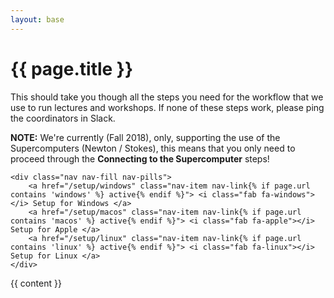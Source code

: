 ```yaml
---
layout: base
---
```


<div class="row py-5">
  <div class="col-12 col-lg-10 mx-auto">
    <h1 class="text-center">{{ page.title }}</h1>
    <div class="alert alert-primary">
      <p class="mb-0">
          This should take you though all the steps you need for the workflow 
          that we use to run lectures and workshops. If none of these steps 
          work, please ping the coordinators in Slack.
      </p>
    </div>
    <div class="alert alert-danger">
      <p class="mb-0"> <strong>NOTE:</strong> We're currently (Fall 2018), only, 
        supporting the use of the Supercomputers (Newton / Stokes), this means 
        that you only need to proceed through the <strong>Connecting to the 
        Supercomputer</strong> steps! </p>
    </div>

    <div class="nav nav-fill nav-pills">
        <a href="/setup/windows" class="nav-item nav-link{% if page.url contains 'windows' %} active{% endif %}"> <i class="fab fa-windows"></i> Setup for Windows </a>
        <a href="/setup/macos" class="nav-item nav-link{% if page.url contains 'macos' %} active{% endif %}"> <i class="fab fa-apple"></i> Setup for Apple </a>
        <a href="/setup/linux" class="nav-item nav-link{% if page.url contains 'linux' %} active{% endif %}"> <i class="fab fa-linux"></i> Setup for Linux </a>
    </div>
  </div>
  <!-- <div class="col-12 col-lg-4 d-flex"> -->
    <!-- <ul class="fa-ul m-auto">
      <li><h3><i class="fab fa-windows"></i> Windows </li></h3>
      <li><h3><i class="fab fa-apple"></i> Apple </li></h3>
      <li><h3><i class="fab fa-linux"></i> Linux </li></h3>
    </ul> -->
  <!-- </div> -->
</div>

<div class="row">
  <div class="col-12 col-lg-10 mx-auto">
    {{ content }}
  </div>
  <!-- <div class="col-12 col-lg-4">
    {{ page.excerpt | remove: "<p>" | remove: "</p>" }}
  </div> -->
</div>